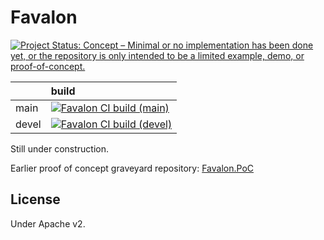# Favalon

[![Project Status: Concept – Minimal or no implementation has been done yet, or the repository is only intended to be a limited example, demo, or proof-of-concept.](https://www.repostatus.org/badges/latest/concept.svg)](https://www.repostatus.org/#concept)

| |build|
|:----|:----|
|main |[![Favalon CI build (main)](https://github.com/kekyo/Favalon/workflows/.NET/badge.svg?branch=main)](https://github.com/kekyo/Favalon/actions)|
|devel|[![Favalon CI build (devel)](https://github.com/kekyo/Favalon/workflows/.NET/badge.svg?branch=devel)](https://github.com/kekyo/Favalon/actions)|

Still under construction.

Earlier proof of concept graveyard repository: [Favalon.PoC](https://github.com/kekyo/Favalon.PoC)

## License

Under Apache v2.
